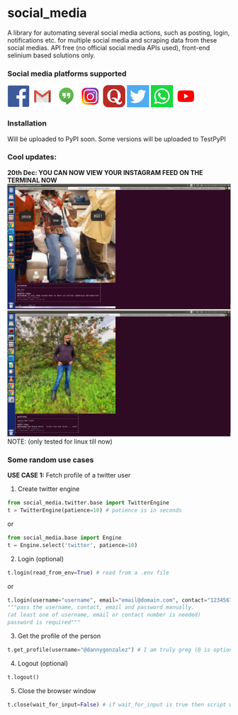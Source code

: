 # social_media
A library for automating several social media actions, such as posting, login, notifications etc. for multiple  social media and scraping data from these social medias. API free (no official social media APIs used), front-end selinium based solutions only.
### Social media platforms supported
<img style="display: inline;" src="https://github.com/atharva-naik/social_media/blob/main/images/facebook.png?raw=true" width="50">
<img style="display: inline;" src="https://github.com/atharva-naik/social_media/blob/main/images/gmail.png?raw=true" width="50">
<img style="display: inline;" src="https://github.com/atharva-naik/social_media/blob/main/images/hangouts.png?raw=true" width="50">
<img style="display: inline;" src="https://github.com/atharva-naik/social_media/blob/main/images/instagram.jpg?raw=true" width="50">
<img style="display: inline;" src="https://github.com/atharva-naik/social_media/blob/main/images/quora.png?raw=true" width="50">
<img style="display: inline;" src="https://github.com/atharva-naik/social_media/blob/main/images/twitter.png?raw=true" width="50">
<img style="display: inline;" src="https://github.com/atharva-naik/social_media/blob/main/images/whatsapp.png?raw=true" width="50">
<img style="display: inline;" src="https://github.com/atharva-naik/social_media/blob/main/images/youtube.png?raw=true" width="50">

### Installation

Will be uploaded to PyPI soon. Some versions will be uploaded to TestPyPI

### Cool updates:
**20th Dec: YOU CAN NOW VIEW YOUR INSTAGRAM FEED ON THE TERMINAL NOW**
<img style="display: inline;" src="https://github.com/atharva-naik/social_media/blob/main/images/instagram_feed1.png?raw=true">
<img style="display: inline;" src="https://github.com/atharva-naik/social_media/blob/main/images/instagram_feed2.png?raw=true">
NOTE: (only tested for linux till now)

### Some random use cases
**USE CASE 1:**
Fetch profile of a twitter user

1. Create twitter engine
```python
from social_media.twitter.base import TwitterEngine
t = TwitterEngine(patience=10) # patience is in seconds
```
or 
```python
from social_media.base import Engine
t = Engine.select('twitter', patience=10)
```
2. Login (optional)
```python 
t.login(read_from_env=True) # read from a .env file
```
or
```python
t.login(username="username", email="email@domain.com", contact="123456789", password="password")
"""pass the username, contact, email and password manually. 
(at least one of username, email or contact number is needed)
password is required"""
```
3. Get the profile of the person
```python
t.get_profile(username="@dannygonzalez") # I am truly greg (@ is optional, not really needed, also username should be exact)
```
4. Logout (optional)
```python
t.logout() 
```
5. Close the browser window 
```python
t.close(wait_for_input=False) # if wait_for_input is true then script will wait for the user to enter q to terminate
```
